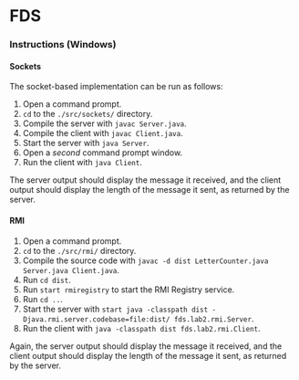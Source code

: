 # FDS

### Instructions (Windows)

#### Sockets
The socket-based implementation can be run as follows:

1. Open a command prompt.
2. ```cd``` to the ```./src/sockets/``` directory.
3. Compile the server with ```javac Server.java```.
4. Compile the client with ```javac Client.java```.
5. Start the server with ```java Server```.
6. Open a *second* command prompt window.
7. Run the client with ```java Client```.

The server output should display the message it received, and the client output should display the length of the message it sent, as returned by the server.

#### RMI

1. Open a command prompt.
2. ```cd``` to the ```./src/rmi/``` directory.
3. Compile the source code with ```javac -d dist LetterCounter.java Server.java Client.java```.
4. Run ```cd dist```.
5. Run ```start rmiregistry``` to start the RMI Registry service.
6. Run ```cd ..```.
7. Start the server with ```start java -classpath dist -Djava.rmi.server.codebase=file:dist/ fds.lab2.rmi.Server```.
8. Run the client with ```java -classpath dist fds.lab2.rmi.Client```.

Again, the server output should display the message it received, and the client output should display the length of the message it sent, as returned by the server.